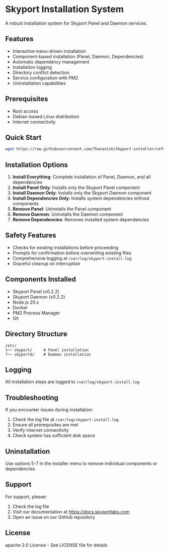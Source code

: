 # Skyport Installation System

A robust installation system for Skyport Panel and Daemon services.

## Features

- Interactive menu-driven installation
- Component-based installation (Panel, Daemon, Dependencies)
- Automatic dependency management
- Installation logging
- Directory conflict detection
- Service configuration with PM2
- Uninstallation capabilities

## Prerequisites

- Root access
- Debian-based Linux distribution
- Internet connectivity

## Quick Start

```bash
wget https://raw.githubusercontent.com/Thavanish/Skyport-installer/refs/heads/main/installer.sh && bash installer.sh
```

## Installation Options

1. **Install Everything**: Complete installation of Panel, Daemon, and all dependencies
2. **Install Panel Only**: Installs only the Skyport Panel component
3. **Install Daemon Only**: Installs only the Skyport Daemon component
4. **Install Dependencies Only**: Installs system dependencies without components
5. **Remove Panel**: Uninstalls the Panel component
6. **Remove Daemon**: Uninstalls the Daemon component
7. **Remove Dependencies**: Removes installed system dependencies

## Safety Features

- Checks for existing installations before proceeding
- Prompts for confirmation before overwriting existing files
- Comprehensive logging at `/var/log/skyport-install.log`
- Graceful cleanup on interruption

## Components Installed

- Skyport Panel (v0.2.2)
- Skyport Daemon (v0.2.2)
- Node.js 20.x
- Docker
- PM2 Process Manager
- Git

## Directory Structure

```
/etc/
├── skyport/     # Panel installation
└── skyportd/    # Daemon installation
```

## Logging

All installation steps are logged to `/var/log/skyport-install.log`

## Troubleshooting

If you encounter issues during installation:

1. Check the log file at `/var/log/skyport-install.log`
2. Ensure all prerequisites are met
3. Verify internet connectivity
4. Check system has sufficient disk space

## Uninstallation

Use options 5-7 in the installer menu to remove individual components or dependencies.

## Support

For support, please:
1. Check the log file
2. Visit our documentation at https://docs.skyportlabs.com
3. Open an issue on our GitHub repository

## License

apache 2.0 License - See LICENSE file for details
